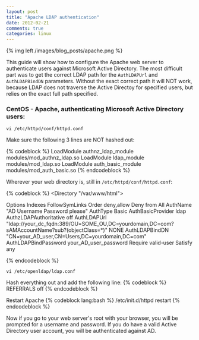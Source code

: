 ```yaml
---
layout: post
title: "Apache LDAP authentication"
date: 2012-02-21
comments: true
categories: linux
---
```

{% img left /images/blog_posts/apache.png %}

This guide will show how to configure the Apache web server to authenticate users against Microsoft Active Directory. The most difficult part was to get the correct LDAP path for the `AuthLDAPUrl` and `AuthLDAPBindDN` parameters. Without the exact correct path it will NOT work, because LDAP does not traverse the Active Directoy for specified users, but relies on the exact full path specified.
<!--more-->

### CentOS - Apache, authenticating Microsoft Active Directory users:

`vi /etc/httpd/conf/httpd.conf`

Make sure the following 3 lines are NOT hashed out: 

{% codeblock %}
LoadModule authnz_ldap_module modules/mod_authnz_ldap.so
LoadModule ldap_module modules/mod_ldap.so
LoadModule auth_basic_module modules/mod_auth_basic.so
{% endcodeblock %}

Wherever your web directory is, still in `/etc/httpd/conf/httpd.conf`:

{% codeblock %}
<Directory "/var/www/html">

Options Indexes FollowSymLinks
Order deny,allow
Deny from All
AuthName "AD Username Password please"
AuthType Basic
AuthBasicProvider ldap
AuthzLDAPAuthoritative off
AuthLDAPUrl "ldap://your_dc_fqdn:389/OU=SOME_OU,DC=yourdomain,DC=com?sAMAccountName?sub?(objectClass=*)" NONE
AuthLDAPBindDN "CN=your_AD_user,CN=Users,DC=yourdomain,DC=com"
AuthLDAPBindPassword your_AD_user_password
Require valid-user
Satisfy any

</Directory>
{% endcodeblock %}

`vi /etc/openldap/ldap.conf`

Hash everything out and add the following line: 
{% codeblock %}
REFERRALS off 
{% endcodeblock %}

Restart Apache
{% codeblock lang:bash %}
/etc/init.d/httpd restart
{% endcodeblock %}

Now if you go to your web server's root with your browser, you will be prompted for a username and password. If you do have a valid Active Directory user account, you will be authenticated against AD.
